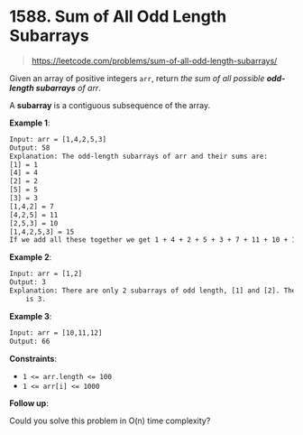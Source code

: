 # 1588. Sum of All Odd Length Subarrays

> <https://leetcode.com/problems/sum-of-all-odd-length-subarrays/>

Given an array of positive integers `arr`, return *the sum of all possible
**odd-length subarrays** of arr*.

A **subarray** is a contiguous subsequence of the array.

**Example 1**:

```txt
Input: arr = [1,4,2,5,3]
Output: 58
Explanation: The odd-length subarrays of arr and their sums are:
[1] = 1
[4] = 4
[2] = 2
[5] = 5
[3] = 3
[1,4,2] = 7
[4,2,5] = 11
[2,5,3] = 10
[1,4,2,5,3] = 15
If we add all these together we get 1 + 4 + 2 + 5 + 3 + 7 + 11 + 10 + 15 = 58
```

**Example 2**:

```txt
Input: arr = [1,2]
Output: 3
Explanation: There are only 2 subarrays of odd length, [1] and [2]. Their sum
    is 3.
```

**Example 3**:

```txt
Input: arr = [10,11,12]
Output: 66
```

**Constraints**:

- `1 <= arr.length <= 100`
- `1 <= arr[i] <= 1000`

**Follow up**:

Could you solve this problem in O(n) time complexity?
